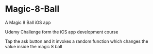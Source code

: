 # Magic-8-Ball
A Magic 8 Ball iOS app

Udemy Challenge form the iOS app development course

Tap the ask button and it invokes a random function which changes the value inside the magic 8 ball
